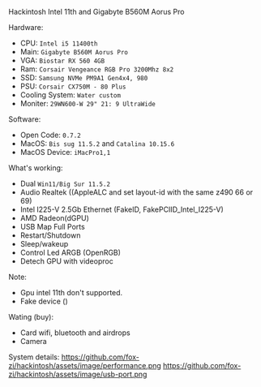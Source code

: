 Hackintosh Intel 11th and Gigabyte B560M Aorus Pro

Hardware:
 - CPU: `Intel i5 11400th`
 - Main: `Gigabyte B560M Aorus Pro`
 - VGA: `Biostar RX 560 4GB`
 - Ram: `Corsair Vengeance RGB Pro 3200Mhz 8x2`
 - SSD: `Samsung NVMe PM9A1 Gen4x4, 980`
 - PSU: `Corsair CX750M - 80 Plus`
 - Cooling System: `Water custom`
 - Moniter: `29WN600-W 29" 21: 9 UltraWide`

Software:
 - Open Code: `0.7.2`
 - MacOS: `Bis sug 11.5.2` and `Catalina 10.15.6`
 - MacOS Device: `iMacPro1,1`

What's working:
 - Dual `Win11/Big Sur 11.5.2`
 - Audio Realtek ((AppleALC and set layout-id with the same z490 66 or 69)
 - Intel I225-V 2.5Gb Ethernet (FakeID, FakePCIID_Intel_I225-V)
 - AMD Radeon(dGPU)
 - USB Map Full Ports
 - Restart/Shutdown
 - Sleep/wakeup
 - Control Led ARGB (OpenRGB)
 - Detech GPU with videoproc

Note: 
- Gpu intel 11th don't supported.
- Fake device ()

Wating (buy):
 - Card wifi, bluetooth and airdrops
 - Camera


System details:
https://github.com/fox-zi/hackintosh/assets/image/performance.png
https://github.com/fox-zi/hackintosh/assets/image/usb-port.png

